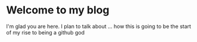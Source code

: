 # Welcome to my blog

I'm glad you are here. I plan to talk about ... how this is going to be the start of my rise to being a github god
